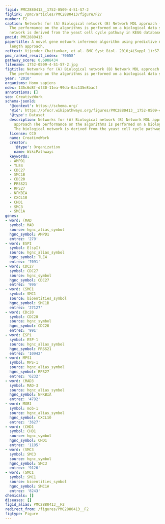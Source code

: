 ```yaml
---
figid: PMC2880413__1752-0509-4-S1-S7-2
figlink: /pmc/articles/PMC2880413/figure/F2/
number: F2
caption: Networks for (A) Biological network (B) Network MDL approach (C) PMDL approach
  The performance on the algorithms is performed on a biological data set. The biological
  network is derived from the yeast cell cycle pathway in KEGG database.
pmcid: PMC2880413
papertitle: A novel gene network inference algorithm using predictive minimum description
  length approach.
reftext: Vijender Chaitankar, et al. BMC Syst Biol. 2010;4(Suppl 1):S7-S7.
pmc_ranked_result_index: '70658'
pathway_score: 0.6908434
filename: 1752-0509-4-S1-S7-2.jpg
figtitle: Networks for (A) Biological network (B) Network MDL approach (C) PMDL approach
  The performance on the algorithms is performed on a biological data set
year: '2010'
organisms: Homo sapiens
ndex: 135c6d8f-df30-11ea-99da-0ac135e8bacf
annotations: []
seo: CreativeWork
schema-jsonld:
  '@context': https://schema.org/
  '@id': https://pfocr.wikipathways.org/figures/PMC2880413__1752-0509-4-S1-S7-2.html
  '@type': Dataset
  description: Networks for (A) Biological network (B) Network MDL approach (C) PMDL
    approach The performance on the algorithms is performed on a biological data set.
    The biological network is derived from the yeast cell cycle pathway in KEGG database.
  license: CC0
  name: CreativeWork
  creator:
    '@type': Organization
    name: WikiPathways
  keywords:
  - AMPD1
  - TLE4
  - CDC27
  - SMC1B
  - CDC20
  - PRSS21
  - RPS27
  - NFKBIA
  - CXCL10
  - CHD1
  - SMC3
  - SMC1A
genes:
- word: (MAD
  symbol: MAD
  source: hgnc_alias_symbol
  hgnc_symbol: AMPD1
  entrez: '270'
- word: ESPI
  symbol: E(spI)
  source: hgnc_alias_symbol
  hgnc_symbol: TLE4
  entrez: '7091'
- word: CDC27
  symbol: CDC27
  source: hgnc_symbol
  hgnc_symbol: CDC27
  entrez: '996'
- word: (SMC1
  symbol: SMC1
  source: bioentities_symbol
  hgnc_symbol: SMC1B
  entrez: '27127'
- word: CDc20
  symbol: CDC20
  source: hgnc_symbol
  hgnc_symbol: CDC20
  entrez: '991'
- word: ESP1
  symbol: ESP-1
  source: hgnc_alias_symbol
  hgnc_symbol: PRSS21
  entrez: '10942'
- word: MPS1
  symbol: MPS-1
  source: hgnc_alias_symbol
  hgnc_symbol: RPS27
  entrez: '6232'
- word: (MAD3
  symbol: MAD-3
  source: hgnc_alias_symbol
  hgnc_symbol: NFKBIA
  entrez: '4792'
- word: MOB1
  symbol: mob-1
  source: hgnc_alias_symbol
  hgnc_symbol: CXCL10
  entrez: '3627'
- word: (CHD1
  symbol: CHD1
  source: hgnc_symbol
  hgnc_symbol: CHD1
  entrez: '1105'
- word: (SMC3
  symbol: SMC3
  source: hgnc_symbol
  hgnc_symbol: SMC3
  entrez: '9126'
- word: (SMC1
  symbol: SMC1
  source: bioentities_symbol
  hgnc_symbol: SMC1A
  entrez: '8243'
chemicals: []
diseases: []
figid_alias: PMC2880413__F2
redirect_from: /figures/PMC2880413__F2
figtype: Figure
---
```

